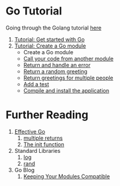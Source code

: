 # Go Tutorial
Going through the Golang tutorial [here](https://go.dev/doc/tutorial/)

1. [Tutorial: Get started with Go](https://go.dev/doc/tutorial/getting-started)
2. [Tutorial: Create a Go module](https://go.dev/doc/tutorial/create-module)
    -   Create a Go module
    -  [Call your code from another module](https://go.dev/doc/tutorial/call-module-code)
    -  [Return and handle an error](https://go.dev/doc/tutorial/handle-errors)
    -  [Return a random greeting](https://go.dev/doc/tutorial/random-greeting)
    -  [Return greetings for multiple people](https://go.dev/doc/tutorial/greetings-multiple-people)
    -   [Add a test](https://go.dev/doc/tutorial/add-a-test)
    -   [Compile and install the application](https://go.dev/doc/tutorial/compile-install)

# Further Reading
1. [Effective Go](https://go.dev/doc/effective_go)
    1.  [multiple returns](https://go.dev/doc/effective_go#multiple-returns)
    2. [The init function](https://go.dev/doc/effective_go#init)
2. Standard Libraries
    1. [log](https://pkg.go.dev/log)
    2. [rand](https://pkg.go.dev/math/rand)
3. Go Blog
    1. [Keeping Your Modules Compatible](https://go.dev/blog/module-compatibility)